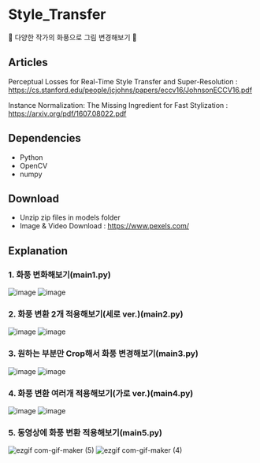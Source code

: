 # Style_Transfer
🎨 다양한 작가의 화풍으로 그림 변경해보기 🎨

## Articles
Perceptual Losses for Real-Time Style Transfer and Super-Resolution : https://cs.stanford.edu/people/jcjohns/papers/eccv16/JohnsonECCV16.pdf

Instance Normalization: The Missing Ingredient for Fast Stylization : https://arxiv.org/pdf/1607.08022.pdf

## Dependencies
- Python
- OpenCV
- numpy

## Download
- Unzip zip files in models folder
- Image & Video Download : https://www.pexels.com/

## Explanation
### 1. 화풍 변화해보기(main1.py)
![image](https://user-images.githubusercontent.com/18099627/105436124-f67fe900-5ca1-11eb-951f-4c27c9120ed2.png)
![image](https://user-images.githubusercontent.com/18099627/105436153-05ff3200-5ca2-11eb-90c8-e029ef0af097.png)

### 2. 화풍 변환 2개 적용해보기(세로 ver.)(main2.py)
![image](https://user-images.githubusercontent.com/18099627/105436263-465eb000-5ca2-11eb-8737-870ab8c16e9c.png)
![image](https://user-images.githubusercontent.com/18099627/105436281-4e1e5480-5ca2-11eb-85d9-2e6f51915b70.png)

### 3. 원하는 부분만 Crop해서 화풍 변경해보기(main3.py)
![image](https://user-images.githubusercontent.com/18099627/105436454-950c4a00-5ca2-11eb-822f-e5b6bfd95efd.png)
![image](https://user-images.githubusercontent.com/18099627/105436388-773ee500-5ca2-11eb-8c0e-97daaf2e5694.png)

### 4. 화풍 변환 여러개 적용해보기(가로 ver.)(main4.py)
![image](https://user-images.githubusercontent.com/18099627/105436531-bbca8080-5ca2-11eb-870e-27582b0dde76.png)
![image](https://user-images.githubusercontent.com/18099627/105436543-c258f800-5ca2-11eb-901a-396c8c427a96.png)

### 5. 동영상에 화풍 변환 적용해보기(main5.py)
![ezgif com-gif-maker (5)](https://user-images.githubusercontent.com/18099627/105437410-6000f700-5ca4-11eb-9640-3fc967731f49.gif)
![ezgif com-gif-maker (4)](https://user-images.githubusercontent.com/18099627/105437419-63947e00-5ca4-11eb-9290-4cc489f2a58d.gif)
